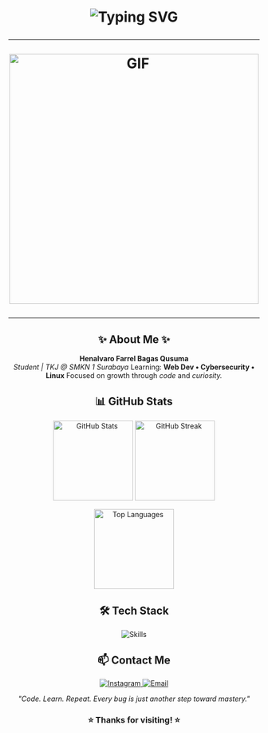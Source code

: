 <h1 align="center"> <img src="https://readme-typing-svg.demolab.com?font=Fira+Code&size=28&duration=2500&pause=800&color=FF007F&center=true&vCenter=true&width=650&lines=Halo+Semua!;Saya+Henalvaro+Farrel+Bagas+Qusuma;Selamat+Datang+" alt="Typing SVG" />

---

<p align="center">
  <img src="https://media2.giphy.com/media/3ohzdRvbtMEJig1PKo/giphy.gif" width="500" alt="GIF" />
</p>

---

<h2 align="center">✨ About Me ✨</h2>

<div align="center">

**Henalvaro Farrel Bagas Qusuma** <br>
*Student | TKJ @ SMKN 1 Surabaya*
Learning: **Web Dev • Cybersecurity • Linux**
Focused on growth through *code* and *curiosity.*

</div>

<h2 align="center">📊 GitHub Stats</h2>

<p align="center">
  <img src="https://github-readme-stats.vercel.app/api?username=Henalvaro19&show_icons=true&theme=radical&hide_border=true" height="160px" alt="GitHub Stats" />
  <img src="https://github-readme-streak-stats.herokuapp.com/?user=Henalvaro19&theme=radical&hide_border=true" height="160px" alt="GitHub Streak" />
</p>

<p align="center">
  <img src="https://github-readme-stats.vercel.app/api/top-langs/?username=Henalvaro19&layout=compact&theme=radical&hide_border=true" height="160px" alt="Top Languages" />
</p>

<h2 align="center">🛠️ Tech Stack</h2>

<p align="center">
  <img src="https://skillicons.dev/icons?i=html,css,js,py,cpp,github,linux,windows,vscode" alt="Skills" />
</p>

<h2 align="center">📫 Contact Me</h2>

<p align="center">
  <a href="https://www.instagram.com/pharelcsr?igsh=aWU5cnZ0MTNkdzZn" target="_blank">
    <img src="https://img.shields.io/badge/Instagram-E4405F?style=for-the-badge&logo=instagram&logoColor=white" alt="Instagram" />
  </a>
  <a href="henalvarofarrel@gmail.com" target="_blank">
    <img src="https://img.shields.io/badge/Email-D14836?style=for-the-badge&logo=gmail&logoColor=white" alt="Email" />
  </a>
</p>

<p align="center">
  <em>"Code. Learn. Repeat. Every bug is just another step toward mastery."</em>
</p>

<h3 align="center">⭐ Thanks for visiting! ⭐</h3>
